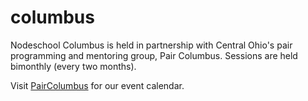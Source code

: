 # columbus

Nodeschool Columbus is held in partnership with Central Ohio's pair programming and mentoring group, Pair Columbus. Sessions are held bimonthly (every two months).

Visit [PairColumbus](http://paircolumbus.org) for our event calendar.
